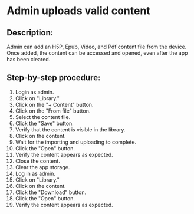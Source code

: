 # Admin uploads valid content

## Description:

Admin can add an H5P, Epub, Video, and Pdf content file from the device. Once added, the content can be accessed and opened, even after the app has been cleared.

## Step-by-step procedure:

1. Login as admin.
2. Click on "Library."
3. Click on the "+ Content" button.
4. Click on the "From file" button.
5. Select the content file.
6. Click the "Save" button.
7. Verify that the content is visible in the library.
8. Click on the content.
9. Wait for the importing and uploading to complete.
10. Click the "Open" button.
11. Verify the content appears as expected.
12. Close the content.
13. Clear the app storage.
14. Log in as admin.
15. Click on "Library."
16. Click on the content.
17. Click the "Download" button.
18. Click the "Open" button.
19. Verify the content appears as expected.

